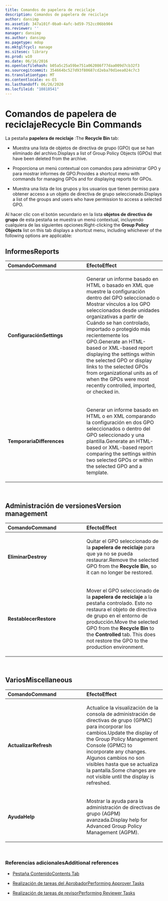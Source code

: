 ```yaml
---
title: Comandos de papelera de reciclaje
description: Comandos de papelera de reciclaje
author: dansimp
ms.assetid: 347a101f-0ba0-4afc-bd59-752cc06bb904
ms.reviewer: ''
manager: dansimp
ms.author: dansimp
ms.pagetype: mdop
ms.mktglfcycl: manage
ms.sitesec: library
ms.prod: w10
ms.date: 06/16/2016
ms.openlocfilehash: b05a5c25a59be751a062086f77daa009d7cb32f3
ms.sourcegitcommit: 354664bc527d93f80687cd2eba70d1eea024c7c3
ms.translationtype: MT
ms.contentlocale: es-ES
ms.lasthandoff: 06/26/2020
ms.locfileid: "10818541"
---
```

# <span data-ttu-id="9b611-103">Comandos de papelera de reciclaje</span><span class="sxs-lookup"><span data-stu-id="9b611-103">Recycle Bin Commands</span></span>


<span data-ttu-id="9b611-104">La pestaña **papelera de reciclaje** :</span><span class="sxs-lookup"><span data-stu-id="9b611-104">The **Recycle Bin** tab:</span></span>

-   <span data-ttu-id="9b611-105">Muestra una lista de objetos de directiva de grupo (GPO) que se han eliminado del archivo.</span><span class="sxs-lookup"><span data-stu-id="9b611-105">Displays a list of Group Policy Objects (GPOs) that have been deleted from the archive.</span></span>

-   <span data-ttu-id="9b611-106">Proporciona un menú contextual con comandos para administrar GPO y para mostrar informes de GPO.</span><span class="sxs-lookup"><span data-stu-id="9b611-106">Provides a shortcut menu with commands for managing GPOs and for displaying reports for GPOs.</span></span>

-   <span data-ttu-id="9b611-107">Muestra una lista de los grupos y los usuarios que tienen permiso para obtener acceso a un objeto de directiva de grupo seleccionado.</span><span class="sxs-lookup"><span data-stu-id="9b611-107">Displays a list of the groups and users who have permission to access a selected GPO.</span></span>

<span data-ttu-id="9b611-108">Al hacer clic con el botón secundario en la lista **objetos de directiva de grupo** de esta pestaña se muestra un menú contextual, incluyendo cualquiera de las siguientes opciones:</span><span class="sxs-lookup"><span data-stu-id="9b611-108">Right-clicking the **Group Policy Objects** list on this tab displays a shortcut menu, including whichever of the following options are applicable:</span></span>

## <span data-ttu-id="9b611-109">Informes</span><span class="sxs-lookup"><span data-stu-id="9b611-109">Reports</span></span>


<table>
<colgroup>
<col width="50%" />
<col width="50%" />
</colgroup>
<thead>
<tr class="header">
<th align="left"><span data-ttu-id="9b611-110">Comando</span><span class="sxs-lookup"><span data-stu-id="9b611-110">Command</span></span></th>
<th align="left"><span data-ttu-id="9b611-111">Efecto</span><span class="sxs-lookup"><span data-stu-id="9b611-111">Effect</span></span></th>
</tr>
</thead>
<tbody>
<tr class="odd">
<td align="left"><p><strong><span data-ttu-id="9b611-112">Configuración</span><span class="sxs-lookup"><span data-stu-id="9b611-112">Settings</span></span></strong></p></td>
<td align="left"><p><span data-ttu-id="9b611-113">Generar un informe basado en HTML o basado en XML que muestre la configuración dentro del GPO seleccionado o Mostrar vínculos a los GPO seleccionados desde unidades organizativas a partir de Cuándo se han controlado, importado o protegido más recientemente los GPO.</span><span class="sxs-lookup"><span data-stu-id="9b611-113">Generate an HTML-based or XML-based report displaying the settings within the selected GPO or display links to the selected GPOs from organizational units as of when the GPOs were most recently controlled, imported, or checked in.</span></span></p></td>
</tr>
<tr class="even">
<td align="left"><p><strong><span data-ttu-id="9b611-114">Temporaria</span><span class="sxs-lookup"><span data-stu-id="9b611-114">Differences</span></span></strong></p></td>
<td align="left"><p><span data-ttu-id="9b611-115">Generar un informe basado en HTML o en XML comparando la configuración en dos GPO seleccionados o dentro del GPO seleccionado y una plantilla.</span><span class="sxs-lookup"><span data-stu-id="9b611-115">Generate an HTML-based or XML-based report comparing the settings within two selected GPOs or within the selected GPO and a template.</span></span></p></td>
</tr>
</tbody>
</table>

 

## <span data-ttu-id="9b611-116">Administración de versiones</span><span class="sxs-lookup"><span data-stu-id="9b611-116">Version management</span></span>


<table>
<colgroup>
<col width="50%" />
<col width="50%" />
</colgroup>
<thead>
<tr class="header">
<th align="left"><span data-ttu-id="9b611-117">Comando</span><span class="sxs-lookup"><span data-stu-id="9b611-117">Command</span></span></th>
<th align="left"><span data-ttu-id="9b611-118">Efecto</span><span class="sxs-lookup"><span data-stu-id="9b611-118">Effect</span></span></th>
</tr>
</thead>
<tbody>
<tr class="odd">
<td align="left"><p><strong><span data-ttu-id="9b611-119">Eliminar</span><span class="sxs-lookup"><span data-stu-id="9b611-119">Destroy</span></span></strong></p></td>
<td align="left"><p><span data-ttu-id="9b611-120">Quitar el GPO seleccionado de la <strong> papelera de reciclaje </strong> para que ya no se pueda restaurar.</span><span class="sxs-lookup"><span data-stu-id="9b611-120">Remove the selected GPO from the <strong>Recycle Bin</strong>, so it can no longer be restored.</span></span></p></td>
</tr>
<tr class="even">
<td align="left"><p><strong><span data-ttu-id="9b611-121">Restablecer</span><span class="sxs-lookup"><span data-stu-id="9b611-121">Restore</span></span></strong></p></td>
<td align="left"><p><span data-ttu-id="9b611-122">Mover el GPO seleccionado de la <strong> papelera de reciclaje </strong> a la <strong> </strong> pestaña controlado. Esto no restaura el objeto de directiva de grupo en el entorno de producción.</span><span class="sxs-lookup"><span data-stu-id="9b611-122">Move the selected GPO from the <strong>Recycle Bin</strong> to the <strong>Controlled</strong> tab. This does not restore the GPO to the production environment.</span></span></p></td>
</tr>
</tbody>
</table>

 

## <span data-ttu-id="9b611-123">Varios</span><span class="sxs-lookup"><span data-stu-id="9b611-123">Miscellaneous</span></span>


<table>
<colgroup>
<col width="50%" />
<col width="50%" />
</colgroup>
<thead>
<tr class="header">
<th align="left"><span data-ttu-id="9b611-124">Comando</span><span class="sxs-lookup"><span data-stu-id="9b611-124">Command</span></span></th>
<th align="left"><span data-ttu-id="9b611-125">Efecto</span><span class="sxs-lookup"><span data-stu-id="9b611-125">Effect</span></span></th>
</tr>
</thead>
<tbody>
<tr class="odd">
<td align="left"><p><strong><span data-ttu-id="9b611-126">Actualizar</span><span class="sxs-lookup"><span data-stu-id="9b611-126">Refresh</span></span></strong></p></td>
<td align="left"><p><span data-ttu-id="9b611-127">Actualice la visualización de la consola de administración de directivas de grupo (GPMC) para incorporar los cambios.</span><span class="sxs-lookup"><span data-stu-id="9b611-127">Update the display of the Group Policy Management Console (GPMC) to incorporate any changes.</span></span> <span data-ttu-id="9b611-128">Algunos cambios no son visibles hasta que se actualiza la pantalla.</span><span class="sxs-lookup"><span data-stu-id="9b611-128">Some changes are not visible until the display is refreshed.</span></span></p></td>
</tr>
<tr class="even">
<td align="left"><p><strong><span data-ttu-id="9b611-129">Ayuda</span><span class="sxs-lookup"><span data-stu-id="9b611-129">Help</span></span></strong></p></td>
<td align="left"><p><span data-ttu-id="9b611-130">Mostrar la ayuda para la administración de directivas de grupo (AGPM) avanzada.</span><span class="sxs-lookup"><span data-stu-id="9b611-130">Display help for Advanced Group Policy Management (AGPM).</span></span></p></td>
</tr>
</tbody>
</table>

 

### <span data-ttu-id="9b611-131">Referencias adicionales</span><span class="sxs-lookup"><span data-stu-id="9b611-131">Additional references</span></span>

-   [<span data-ttu-id="9b611-132">Pestaña Contenido</span><span class="sxs-lookup"><span data-stu-id="9b611-132">Contents Tab</span></span>](contents-tab-agpm40.md)

-   [<span data-ttu-id="9b611-133">Realización de tareas del Aprobador</span><span class="sxs-lookup"><span data-stu-id="9b611-133">Performing Approver Tasks</span></span>](performing-approver-tasks-agpm40.md)

-   [<span data-ttu-id="9b611-134">Realización de tareas de revisor</span><span class="sxs-lookup"><span data-stu-id="9b611-134">Performing Reviewer Tasks</span></span>](performing-reviewer-tasks-agpm40.md)

 

 





